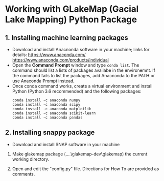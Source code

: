 # Working with GLakeMap (Gacial Lake Mapping) Python Package

## 1. Installing machine learning packages
- Download and install Anacnonda software in your machine; links for details:
	https://www.anaconda.com/
	https://www.anaconda.com/products/individual
- Open the **Command Prompt** window and type `conda list`. The command should list a lists of packages availabe in the environemnt. If the command fails to list the packages, add Anacnonda to the PATH or use  Anaconda Prompt instead.
- Once conda command works, create a  virtual environment and install Python (Python 3.6 recommended) and the following packages:
	```	
	conda install -c anaconda numpy
	conda install -c anaconda scipy
	conda install -c anaconda matplotlib
	conda install -c anaconda scikit-learn
	conda install -c anaconda pandas
	```

## 2. Installing snappy package
* Download and install SNAP software in your machine
1) Make glakemap package (..\..\glakemap-dev\glakemap) the current working directory.

2) Open and edit the "config.py" file. Directions for How To are provided as comments.
